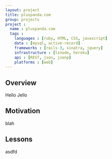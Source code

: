 ```yaml
---
layout: project
title: pluspanda.com
group: projects
project :
  name : pluspanda.com
  tags :
    languages : [ruby, HTML, CSS, javascript]
    data : [mysql, active-record]
    frameworks : [rails-3, sinatra, jquery]
    infrastructure : [linode, heroku]    
    api : [REST, json, jsonp]
    platforms : [web]
---
```


## Overview 

Hello Jello

## Motivation

blah

## Lessons

asdfd
